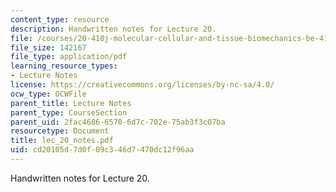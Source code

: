```yaml
---
content_type: resource
description: Handwritten notes for Lecture 20.
file: /courses/20-410j-molecular-cellular-and-tissue-biomechanics-be-410j-spring-2003/cd20105d7d0f09c346d7470dc12f96aa_lec_20_notes.pdf
file_size: 142167
file_type: application/pdf
learning_resource_types:
- Lecture Notes
license: https://creativecommons.org/licenses/by-nc-sa/4.0/
ocw_type: OCWFile
parent_title: Lecture Notes
parent_type: CourseSection
parent_uid: 2fac4686-6570-6d7c-702e-75ab3f3c07ba
resourcetype: Document
title: lec_20_notes.pdf
uid: cd20105d-7d0f-09c3-46d7-470dc12f96aa
---
```

Handwritten notes for Lecture 20.